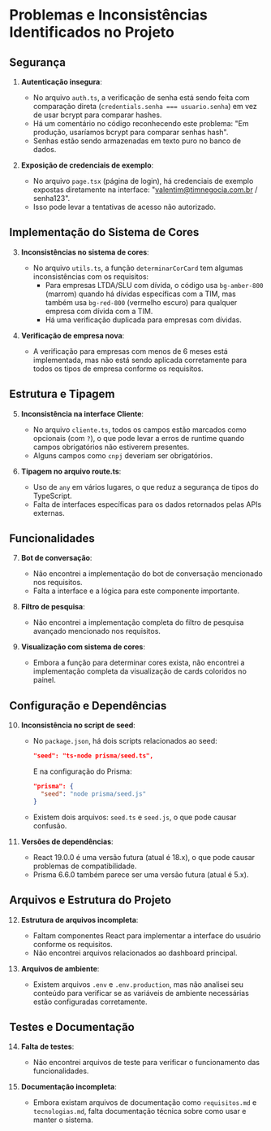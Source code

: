 # Problemas e Inconsistências Identificados no Projeto

## Segurança

1. **Autenticação insegura**: 
   - No arquivo `auth.ts`, a verificação de senha está sendo feita com comparação direta (`credentials.senha === usuario.senha`) em vez de usar bcrypt para comparar hashes.
   - Há um comentário no código reconhecendo este problema: "Em produção, usaríamos bcrypt para comparar senhas hash".
   - Senhas estão sendo armazenadas em texto puro no banco de dados.

2. **Exposição de credenciais de exemplo**:
   - No arquivo `page.tsx` (página de login), há credenciais de exemplo expostas diretamente na interface: "valentim@timnegocia.com.br / senha123".
   - Isso pode levar a tentativas de acesso não autorizado.

## Implementação do Sistema de Cores

3. **Inconsistências no sistema de cores**:
   - No arquivo `utils.ts`, a função `determinarCorCard` tem algumas inconsistências com os requisitos:
     - Para empresas LTDA/SLU com dívida, o código usa `bg-amber-800` (marrom) quando há dívidas específicas com a TIM, mas também usa `bg-red-800` (vermelho escuro) para qualquer empresa com dívida com a TIM.
     - Há uma verificação duplicada para empresas com dívidas.

4. **Verificação de empresa nova**:
   - A verificação para empresas com menos de 6 meses está implementada, mas não está sendo aplicada corretamente para todos os tipos de empresa conforme os requisitos.

## Estrutura e Tipagem

5. **Inconsistência na interface Cliente**:
   - No arquivo `cliente.ts`, todos os campos estão marcados como opcionais (com `?`), o que pode levar a erros de runtime quando campos obrigatórios não estiverem presentes.
   - Alguns campos como `cnpj` deveriam ser obrigatórios.

6. **Tipagem no arquivo route.ts**:
   - Uso de `any` em vários lugares, o que reduz a segurança de tipos do TypeScript.
   - Falta de interfaces específicas para os dados retornados pelas APIs externas.

## Funcionalidades

7. **Bot de conversação**:
   - Não encontrei a implementação do bot de conversação mencionado nos requisitos.
   - Falta a interface e a lógica para este componente importante.

8. **Filtro de pesquisa**:
   - Não encontrei a implementação completa do filtro de pesquisa avançado mencionado nos requisitos.

9. **Visualização com sistema de cores**:
   - Embora a função para determinar cores exista, não encontrei a implementação completa da visualização de cards coloridos no painel.

## Configuração e Dependências

10. **Inconsistência no script de seed**:
    - No `package.json`, há dois scripts relacionados ao seed:
      ```json
      "seed": "ts-node prisma/seed.ts",
      ```
      E na configuração do Prisma:
      ```json
      "prisma": {
        "seed": "node prisma/seed.js"
      }
      ```
    - Existem dois arquivos: `seed.ts` e `seed.js`, o que pode causar confusão.

11. **Versões de dependências**:
    - React 19.0.0 é uma versão futura (atual é 18.x), o que pode causar problemas de compatibilidade.
    - Prisma 6.6.0 também parece ser uma versão futura (atual é 5.x).

## Arquivos e Estrutura do Projeto

12. **Estrutura de arquivos incompleta**:
    - Faltam componentes React para implementar a interface do usuário conforme os requisitos.
    - Não encontrei arquivos relacionados ao dashboard principal.

13. **Arquivos de ambiente**:
    - Existem arquivos `.env` e `.env.production`, mas não analisei seu conteúdo para verificar se as variáveis de ambiente necessárias estão configuradas corretamente.

## Testes e Documentação

14. **Falta de testes**:
    - Não encontrei arquivos de teste para verificar o funcionamento das funcionalidades.

15. **Documentação incompleta**:
    - Embora existam arquivos de documentação como `requisitos.md` e `tecnologias.md`, falta documentação técnica sobre como usar e manter o sistema.
